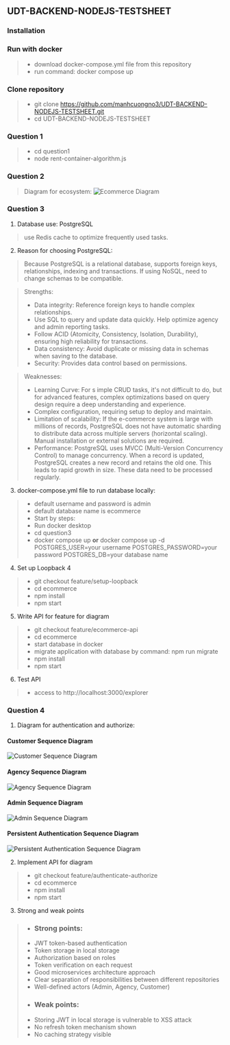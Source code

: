 ## UDT-BACKEND-NODEJS-TESTSHEET
### Installation
### Run with docker
> - download docker-compose.yml file from this repository 
> - run command: docker compose up
### Clone repository
> - git clone https://github.com/manhcuongno3/UDT-BACKEND-NODEJS-TESTSHEET.git
> - cd UDT-BACKEND-NODEJS-TESTSHEET


### Question 1
> - cd question1
> - node rent-container-algorithm.js

### Question 2
> Diagram for ecosystem:
> ![Ecommerce Diagram](question2/ecommerce.diagram.png)

### Question 3

1. Database use: PostgreSQL
> use Redis cache to optimize frequently used tasks.

2. Reason for choosing PostgreSQL: 
> Because PostgreSQL is a relational database, supports foreign keys, relationships, indexing and transactions. If using NoSQL, 
> need to change schemas to be compatible.

> Strengths:
> - Data integrity: Reference foreign keys to handle complex relationships.
> - Use SQL to query and update data quickly. Help optimize agency and admin reporting tasks.
> - Follow ACID (Atomicity, Consistency, Isolation, Durability), ensuring high reliability for transactions.
> - Data consistency: Avoid duplicate or missing data in schemas when saving to the database.
> - Security: Provides data control based on permissions.

> Weaknesses: 
> - Learning Curve: For s imple CRUD tasks, it's not difficult to do, but for advanced features, complex optimizations based on query design require a deep understanding and experience.
> - Complex configuration, requiring setup to deploy and maintain.
> - Limitation of scalability: If the e-commerce system is large with millions of records, PostgreSQL does not have automatic sharding to distribute data across multiple servers (horizontal scaling). Manual installation or external solutions are required.
> - Performance: PostgreSQL uses MVCC (Multi-Version Concurrency Control) to manage concurrency. When a record is updated, PostgreSQL creates a new record and retains the old one. This leads to rapid growth in size. These data need to be processed regularly.

3. docker-compose.yml file to run database locally:
> - default username and password is admin
> - default database name is ecommerce
> - Start by steps:
> - Run docker desktop
> - cd question3
> - docker compose up __or__ docker compose up -d POSTGRES_USER=your username POSTGRES_PASSWORD=your password POSTGRES_DB=your database name

4. Set up Loopback 4
> - git checkout feature/setup-loopback
> - cd ecommerce
> - npm install
> - npm start

5. Write API for feature for diagram
> - git checkout feature/ecommerce-api
> - cd ecommerce
> - start database in docker
> - migrate application with database by command: npm run migrate
> - npm install
> - npm start 

6. Test API
> - access to http://localhost:3000/explorer

### Question 4
1. Diagram for authentication and authorize:
#### Customer Sequence Diagram
![Customer Sequence Diagram](question4/part1/customer.sequence.diagram.png)

#### Agency Sequence Diagram
  ![Agency Sequence Diagram](question4/part1/agency.sequence.diagram.png)

#### Admin Sequence Diagram
![Admin Sequence Diagram](question4/part1/admin.sequence.diagram.png)

#### Persistent Authentication Sequence Diagram
![Persistent Authentication Sequence Diagram](question4/part1/persistent-authentication.sequence.diagram.png)

2. Implement API for diagram
> - git checkout feature/authenticate-authorize
> - cd ecommerce
> - npm install
> - npm start

3. Strong and weak points
> - ### Strong points:
> - JWT token-based authentication
> - Token storage in local storage
> - Authorization based on roles
> - Token verification on each request
> - Good microservices architecture approach
> - Clear separation of responsibilities between different repositories
> - Well-defined actors (Admin, Agency, Customer)
> - ### Weak points:
> - Storing JWT in local storage is vulnerable to XSS attack
> - No refresh token mechanism shown
> - No caching strategy visible